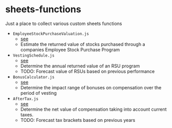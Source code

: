 # sheets-functions
Just a place to collect various custom sheets functions

- `EmployeeStockPurchaseValuation.js`
  - [see](./EmployeeStockPurchaseValuation.js)
  - Estimate the returned value of stocks purchased through a companies Employee Stock Purchase Program
- `VestingSchedule.js` 
  - [see](./VestingSchedule.js)
  - Determine the annual returned value of an RSU program
  - TODO: Forecast value of RSUs based on previous performance
- `BonusCalculator.js` 
  - [see](./BonusCalculator.js)
  - Determine the impact range of bonuses on compensation over the period of vesting
- `AfterTax.js`
  - [see](./AfterTax.js)
  - Determine the net value of compensation taking into account current taxes.
  - TODO: Forecast tax brackets based on previous years
